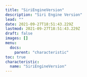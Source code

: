 ```yaml
---
title: "SiriEngineVersion"
description: "Siri Engine Version"
lead: ""
date: 2021-09-27T18:51:43.229Z
lastmod: 2021-09-27T18:51:43.229Z
draft: false
images: []
menu:
  docs:
    parent: "characteristic"
toc: true
characteristic:
  name: "SiriEngineVersion"
---
```

